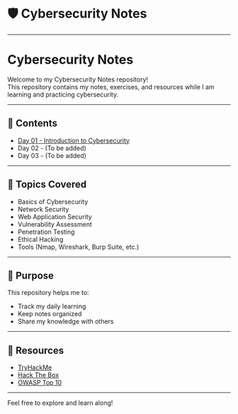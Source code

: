 # 🛡️ Cybersecurity Notes

---

# Cybersecurity Notes

Welcome to my Cybersecurity Notes repository!  
This repository contains my notes, exercises, and resources while I am learning and practicing cybersecurity.

---

## 📅 Contents

- [Day 01 - Introduction to Cybersecurity](./Day-01/README.md)
- Day 02 - (To be added)
- Day 03 - (To be added)

---

## 📖 Topics Covered

- Basics of Cybersecurity
- Network Security
- Web Application Security
- Vulnerability Assessment
- Penetration Testing
- Ethical Hacking
- Tools (Nmap, Wireshark, Burp Suite, etc.)

---

## 🚀 Purpose

This repository helps me to:
- Track my daily learning
- Keep notes organized
- Share my knowledge with others

---

## 🔗 Resources

- [TryHackMe](https://tryhackme.com/)
- [Hack The Box](https://www.hackthebox.com/)
- [OWASP Top 10](https://owasp.org/www-project-top-ten/)

---

Feel free to explore and learn along!
